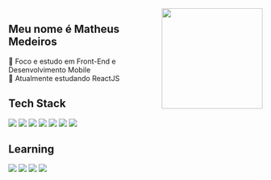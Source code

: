 <a href="https://github.com/anuraghazra/convoychat">
      <img align='right' height=200 align="center" src="https://github-readme-stats.vercel.app/api/top-langs?username=medeirxs&layout=compact&langs_count=8&card_width=320&theme=dark&hide_border=true" />
</a>
<h2>Meu nome é Matheus Medeiros</h2>
      <div>
            🔎 Foco e estudo em Front-End e Desenvolvimento Mobile<br>
            📖 Atualmente estudando ReactJS<br>
      </div>

<h2>Tech Stack</h2>
      <div>
            <img src="https://img.shields.io/badge/Windows-017AD7?style=for-the-badge&logo=windows&logoColor=white">
            <img src="https://img.shields.io/badge/Photoshop-31A8FF?style=for-the-badge&logo=adobephotoshop&logoColor=black">
            <img src="https://img.shields.io/badge/Premiere-9999FF?style=for-the-badge&logo=adobepremierepro&logoColor=black">
            <img src="https://img.shields.io/badge/After Effects-9999FF?style=for-the-badge&logo=adobeaftereffects&logoColor=black">
            <img src="https://img.shields.io/badge/HTML5-E34F26?style=for-the-badge&logo=html5&logoColor=white">
            <img src="https://img.shields.io/badge/CSS3-1572B6?style=for-the-badge&logo=css3&logoColor=white">
            <img src="https://img.shields.io/badge/JavaScript-F7DF1E?style=for-the-badge&logo=javascript&logoColor=black">
      </div>

<h2>Learning</h2>
      <div>
            <img src="https://img.shields.io/badge/React-61DAFB?style=for-the-badge&logo=react&logoColor=white">
            <img src="https://img.shields.io/badge/Bootstrap-7952B3?style=for-the-badge&logo=bootstrap&logoColor=white">
            <img src="https://img.shields.io/badge/JQuery-0769AD?style=for-the-badge&logo=jquery&logoColor=white">
            <img src="https://img.shields.io/badge/Angular-0F0F11?style=for-the-badge&logo=angular&logoColor=white">
      </div>
